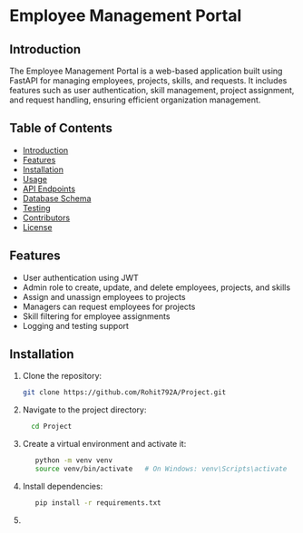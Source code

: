 # Employee Management Portal

## Introduction
The Employee Management Portal is a web-based application built using FastAPI for managing employees, projects, skills, and requests. It includes features such as user authentication, skill management, project assignment, and request handling, ensuring efficient organization management.

## Table of Contents
- [Introduction](#introduction)
- [Features](#features)
- [Installation](#installation)
- [Usage](#usage)
- [API Endpoints](#api-endpoints)
- [Database Schema](#database-schema)
- [Testing](#testing)
- [Contributors](#contributors)
- [License](#license)

## Features
- User authentication using JWT
- Admin role to create, update, and delete employees, projects, and skills
- Assign and unassign employees to projects
- Managers can request employees for projects
- Skill filtering for employee assignments
- Logging and testing support

## Installation
1. Clone the repository:
   ```bash
   git clone https://github.com/Rohit792A/Project.git

2. Navigate to the project directory:
   ```bash
     cd Project

3. Create a virtual environment and activate it:
   ```bash
      python -m venv venv
      source venv/bin/activate   # On Windows: venv\Scripts\activate
4. Install dependencies:
   ```bash
      pip install -r requirements.txt
   

6.


